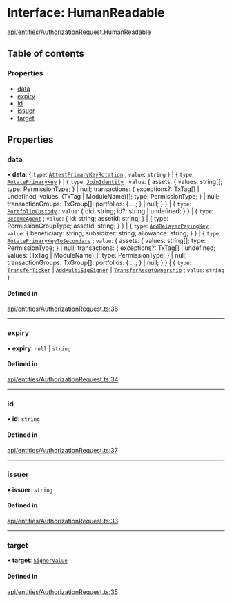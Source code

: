 # Interface: HumanReadable

[api/entities/AuthorizationRequest](../wiki/api.entities.AuthorizationRequest).HumanReadable

## Table of contents

### Properties

- [data](../wiki/api.entities.AuthorizationRequest.HumanReadable#data)
- [expiry](../wiki/api.entities.AuthorizationRequest.HumanReadable#expiry)
- [id](../wiki/api.entities.AuthorizationRequest.HumanReadable#id)
- [issuer](../wiki/api.entities.AuthorizationRequest.HumanReadable#issuer)
- [target](../wiki/api.entities.AuthorizationRequest.HumanReadable#target)

## Properties

### data

• **data**: \{ `type`: [`AttestPrimaryKeyRotation`](../wiki/api.entities.types.AuthorizationType#attestprimarykeyrotation) ; `value`: `string`  } \| \{ `type`: [`RotatePrimaryKey`](../wiki/api.entities.types.AuthorizationType#rotateprimarykey)  } \| \{ `type`: [`JoinIdentity`](../wiki/api.entities.types.AuthorizationType#joinidentity) ; `value`: \{ assets: \{ values: string[]; type: PermissionType; } \| null; transactions: \{ exceptions?: TxTag[] \| undefined; values: (TxTag \| ModuleName)[]; type: PermissionType; } \| null; transactionGroups: TxGroup[]; portfolios: \{ ...; } \| null; }  } \| \{ `type`: [`PortfolioCustody`](../wiki/api.entities.types.AuthorizationType#portfoliocustody) ; `value`: \{ did: string; id?: string \| undefined; }  } \| \{ `type`: [`BecomeAgent`](../wiki/api.entities.types.AuthorizationType#becomeagent) ; `value`: \{ id: string; assetId: string; } \| \{ type: PermissionGroupType; assetId: string; }  } \| \{ `type`: [`AddRelayerPayingKey`](../wiki/api.entities.types.AuthorizationType#addrelayerpayingkey) ; `value`: \{ beneficiary: string; subsidizer: string; allowance: string; }  } \| \{ `type`: [`RotatePrimaryKeyToSecondary`](../wiki/api.entities.types.AuthorizationType#rotateprimarykeytosecondary) ; `value`: \{ assets: \{ values: string[]; type: PermissionType; } \| null; transactions: \{ exceptions?: TxTag[] \| undefined; values: (TxTag \| ModuleName)[]; type: PermissionType; } \| null; transactionGroups: TxGroup[]; portfolios: \{ ...; } \| null; }  } \| \{ `type`: [`TransferTicker`](../wiki/api.entities.types.AuthorizationType#transferticker) \| [`AddMultiSigSigner`](../wiki/api.entities.types.AuthorizationType#addmultisigsigner) \| [`TransferAssetOwnership`](../wiki/api.entities.types.AuthorizationType#transferassetownership) ; `value`: `string`  }

#### Defined in

[api/entities/AuthorizationRequest.ts:36](https://github.com/PolymeshAssociation/polymesh-sdk/blob/8a9e72221/src/api/entities/AuthorizationRequest.ts#L36)

___

### expiry

• **expiry**: ``null`` \| `string`

#### Defined in

[api/entities/AuthorizationRequest.ts:34](https://github.com/PolymeshAssociation/polymesh-sdk/blob/8a9e72221/src/api/entities/AuthorizationRequest.ts#L34)

___

### id

• **id**: `string`

#### Defined in

[api/entities/AuthorizationRequest.ts:37](https://github.com/PolymeshAssociation/polymesh-sdk/blob/8a9e72221/src/api/entities/AuthorizationRequest.ts#L37)

___

### issuer

• **issuer**: `string`

#### Defined in

[api/entities/AuthorizationRequest.ts:33](https://github.com/PolymeshAssociation/polymesh-sdk/blob/8a9e72221/src/api/entities/AuthorizationRequest.ts#L33)

___

### target

• **target**: [`SignerValue`](../wiki/api.entities.types.SignerValue)

#### Defined in

[api/entities/AuthorizationRequest.ts:35](https://github.com/PolymeshAssociation/polymesh-sdk/blob/8a9e72221/src/api/entities/AuthorizationRequest.ts#L35)
